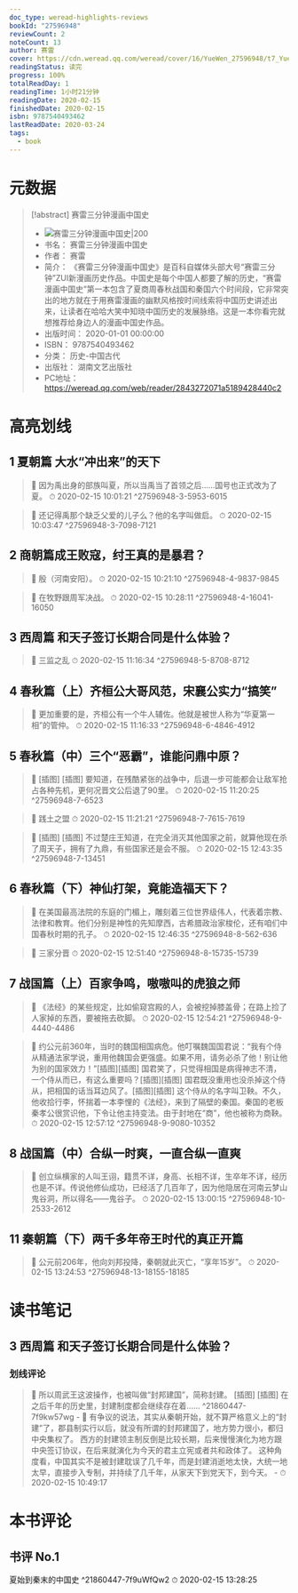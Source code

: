 ```yaml
---
doc_type: weread-highlights-reviews
bookId: "27596948"
reviewCount: 2
noteCount: 13
author: 赛雷
cover: https://cdn.weread.qq.com/weread/cover/16/YueWen_27596948/t7_YueWen_27596948.jpg
readingStatus: 读完
progress: 100%
totalReadDay: 1
readingTime: 1小时21分钟
readingDate: 2020-02-15
finishedDate: 2020-02-15
isbn: 9787540493462
lastReadDate: 2020-03-24
tags:
  - book
---
```

# 元数据
> [!abstract] 赛雷三分钟漫画中国史
> - ![ 赛雷三分钟漫画中国史|200](https://cdn.weread.qq.com/weread/cover/16/YueWen_27596948/t7_YueWen_27596948.jpg)
> - 书名： 赛雷三分钟漫画中国史
> - 作者： 赛雷
> - 简介： 《赛雷三分钟漫画中国史》是百科自媒体头部大号“赛雷三分钟”ZUI新漫画历史作品。中国史是每个中国人都要了解的历史，“赛雷漫画中国史”第一本包含了夏商周春秋战国和秦国六个时间段，它非常突出的地方就在于用赛雷漫画的幽默风格按时间线索将中国历史讲述出来，让读者在哈哈大笑中知晓中国历史的发展脉络。这是一本你看完就想推荐给身边人的漫画中国史作品。
> - 出版时间： 2020-01-01 00:00:00
> - ISBN： 9787540493462
> - 分类： 历史-中国古代
> - 出版社： 湖南文艺出版社
> - PC地址：https://weread.qq.com/web/reader/2843272071a5189428440c2

# 高亮划线

## 1 夏朝篇 大水“冲出来”的天下

> 📌 因为禹出身的部族叫夏，所以当禹当了首领之后……国号也正式改为了夏。 
> ⏱ 2020-02-15 10:01:21 ^27596948-3-5953-6015

> 📌 还记得禹那个缺乏父爱的儿子么？他的名字叫做启。 
> ⏱ 2020-02-15 10:03:47 ^27596948-3-7098-7121

## 2 商朝篇成王败寇，纣王真的是暴君？

> 📌 殷（河南安阳）。 
> ⏱ 2020-02-15 10:21:10 ^27596948-4-9837-9845

> 📌 在牧野跟周军决战。 
> ⏱ 2020-02-15 10:28:11 ^27596948-4-16041-16050

## 3 西周篇 和天子签订长期合同是什么体验？

> 📌 三监之乱 
> ⏱ 2020-02-15 11:16:34 ^27596948-5-8708-8712

## 4 春秋篇（上）齐桓公大哥风范，宋襄公实力“搞笑”

> 📌 更加重要的是，齐桓公有一个牛人辅佐。他就是被世人称为“华夏第一相”的管仲。 
> ⏱ 2020-02-15 11:16:33 ^27596948-6-4846-4912

## 5 春秋篇（中）三个“恶霸”，谁能问鼎中原？

> 📌 [插图]
   [插图] 要知道，在残酷紧张的战争中，后退一步可能都会让敌军抢占各种先机，更何况晋文公后退了90里。 
> ⏱ 2020-02-15 11:20:25 ^27596948-7-6523

> 📌 践土之盟 
> ⏱ 2020-02-15 11:21:21 ^27596948-7-7615-7619

> 📌 [插图]
   [插图] 不过楚庄王知道，在完全消灭其他国家之前，就算他现在杀了周天子，拥有了九鼎，有些国家还是会不服。 
> ⏱ 2020-02-15 12:43:35 ^27596948-7-13451

## 6 春秋篇（下）神仙打架，竟能造福天下？

> 📌 在美国最高法院的东庭的门楣上，雕刻着三位世界级伟人，代表着宗教、法律和教育。他们分别是神性的先知摩西，古希腊政治家梭伦，还有咱们中国春秋时期的孔子。 
> ⏱ 2020-02-15 12:46:35 ^27596948-8-562-636

> 📌 三家分晋 
> ⏱ 2020-02-15 12:51:40 ^27596948-8-15735-15739

## 7 战国篇（上）百家争鸣，嗷嗷叫的虎狼之师

> 📌 《法经》的某些规定，比如偷窥宫殿的人，会被挖掉膝盖骨；在路上捡了人家掉的东西，要被拖去砍脚。 
> ⏱ 2020-02-15 12:54:21 ^27596948-9-4440-4486

> 📌 约公元前360年，当时的魏国相国病危。他叮嘱魏国国君说：“我有个侍从精通法家学说，重用他魏国会更强盛。如果不用，请务必杀了他！别让他为别的国家效力！”[插图][插图] 国君笑了，只觉得相国是病得神志不清，一个侍从而已，有这么重要吗？[插图][插图] 国君既没重用也没杀掉这个侍从，把相国的话当耳边风了。[插图][插图] 这个侍从的名字叫卫鞅。不久，他收拾行李，怀揣着一本李悝的《法经》，来到了隔壁的秦国。秦国的老板秦孝公很赏识他，下令让他主持变法。由于封地在“商”，他也被称为商鞅。 
> ⏱ 2020-02-15 12:57:12 ^27596948-9-9080-10352

## 8 战国篇（中）合纵一时爽，一直合纵一直爽

> 📌 创立纵横家的人叫王诩，籍贯不详，身高、长相不详，生卒年不详，经历也是不详。传说他修仙成功，已经活了几百年了，因为他隐居在河南云梦山鬼谷洞，所以得名——鬼谷子。 
> ⏱ 2020-02-15 13:00:15 ^27596948-10-2533-2612

## 11 秦朝篇（下）两千多年帝王时代的真正开篇

> 📌 公元前206年，他向刘邦投降，秦朝就此灭亡，“享年15岁”。 
> ⏱ 2020-02-15 13:24:53 ^27596948-13-18155-18185

# 读书笔记

## 3 西周篇 和天子签订长期合同是什么体验？

### 划线评论
> 📌 所以周武王这波操作，也被叫做“封邦建国”，简称封建。
[插图]
[插图] 在之后千年的历史里，封建制度都会继续存在着……  ^21860447-7f9kw57wg
    - 💭 有争议的说法，其实从秦朝开始，就不算严格意义上的“封建”了，郡县制实行以后，就没有所谓的封邦建国了，地方势力很小，都归中央集权了。
西方的封建领主制反倒是比较长期，后来慢慢演化为地方跟中央签订协议，在后来就演化为今天的君主立宪或者共和政体了。
这种角度看，中国其实不是被封建耽误了几千年，而是封建消逝地太快，大统一地太早，直接步入专制，并持续了几千年，从家天下到党天下，到今天。
    - ⏱ 2020-02-15 10:49:17
   
# 本书评论

## 书评 No.1 
夏始到秦末的中国史 ^21860447-7f9uWfQw2
⏱ 2020-02-15 13:28:25

